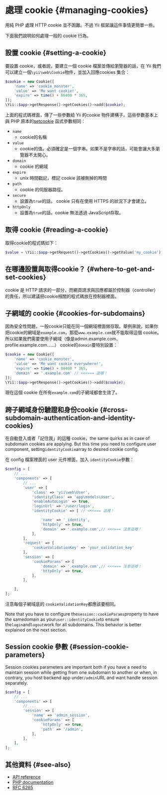 # 處理 cookie {#managing-cookies}

用純 PHP 處理 HTTP cookie 並不困難。不過 Yii 框架讓這件事情更簡單一些。

下面我們說明如何處理一般的 cookie 行為。

## 設置 cookie {#setting-a-cookie}

要設置 cookie，或者說，要建立一個 cookie 檔案並傳給瀏覽器的話，在 Yii 我們可以建立一個`\yii\web\Cookie`物件，並加入回應cookies 集合：

```php
$cookie = new Cookie([
    'name' => 'cookie_monster',
    'value' => 'Me want cookie!',
    'expire' => time() + 86400 * 365,
]);
\Yii::$app->getResponse()->getCookies()->add($cookie);
```

上面的程式碼裡面，傳了一些參數給 Yii 的cookie 物件建構子。這些參數基本上與 PHP 原本的[setcookie](http://php.net/manual/en/function.setcookie.php) 函式參數相同：

* `name`
  * cookie的名稱
* `value`
  * cookie的值。必須確定是一個字串。如果不是字串的話，可能會讓大多瀏覽器不太開心。
* `domain`
  * cookie 的網域
* `expire`
  * unix 時間戳記，標記 cookie 該被刪掉的時間
* `path`
  * cookie 的伺服器路徑。
* `secure`
  * 設置為`true`的話， cookie 只有在使用 HTTPS 的狀況下才會建立。
* `httpOnly`
  * 設置為`true`的話，cookie 無法透過 JavaScript存取。

## 取得 cookie {#reading-a-cookie}

取得cookie的程式碼如下：

```php
$value = \Yii::$app->getRequest()->getCookies()->getValue('my_cookie');
```

## 在哪邊設置與取得cookie？ {#where-to-get-and-set-cookies}

cookie 是 HTTP 請求的一部分，而網頁請求與回應都屬於控制器（controller）的責任，所以建議把cookie相關的程式碼放在控制器裡面。

## 子網域的 cookie {#cookies-for-subdomains}

因為安全性問題，一般cookie只能在同一個網域裡面做存取。舉例來說，如果你把cookie的網域是`example.com`，那麼`www.example.com`就不能取得這個 cookie。所以如果我們需要使用子網域（像是admin.example.com、profile.example.com……） cookie的`domain`要特別設置：

```php
$cookie = new Cookie([
    'name' => 'cookie_monster',
    'value' => 'Me want cookie everywhere!',
    'expire' => time() + 86400 * 365,
    'domain' => '.example.com' // <<<=== 這裡！
]);
\Yii::$app->getResponse()->getCookies()->add($cookie);
```

現在這個 cookie 在所有`example.com`的子網域都會生效了。

## 跨子網域身份驗證和身份cookie {#cross-subdomain-authentication-and-identity-cookies}

在自動登入或者「記住我」的這種 cookie，the same quirks as in case of subdomain cookies are applying. But this time you need to configure user component, setting`identityCookie`array to desired cookie config.

在 config 檔案裡面的 user 元件裡面，加入 `identityCookie`參數：

```php
$config = [
    // ...
    'components' => [
        // ...
        'user' => [
            'class' => 'yii\web\User',
            'identityClass' => 'app\models\User',
            'enableAutoLogin' => true,
            'loginUrl' => '/user/login',
            'identityCookie' => [ // <<<=== 這裡！

                'name' => '_identity',
                'httpOnly' => true,
                'domain' => '.example.com',// <<<=== 注意這裡！
            ],
        ],
        'request' => [
            'cookieValidationKey' => 'your_validation_key'
        ],
        'session' => [
            'cookieParams' => [
                'domain' => '.example.com',// <<<=== 注意這裡！
                'httpOnly' => true,
            ],
        ],

    ],
];
```

注意每個子網域底的 `cookieValidationKey`都應該要相同。

Note that you have to configure the`session::cookieParams`property to have the samedomain as your`user::identityCookie`to ensure the`login`and`logout`work for all subdomains. This behavior is better explained on the next section.

## Session cookie 參數 {#session-cookie-parameters}

Session cookies parameters are important both if you have a need to maintain session while getting from one subdomain to another or when, in contrary, you host backend app under`/admin`URL and want handle session separately.

```php
$config = [
    // ...
    'components' => [
        // ...
        'session' => [
            'name' => 'admin_session',
            'cookieParams' => [
                'httpOnly' => true,
                'path' => '/admin',
            ],
        ],
    ],
];
```

## 其他資料 {#see-also}

* [API reference](http://stuff.cebe.cc/yii2docs/yii-web-cookie.html)
* [PHP documentation](http://php.net/manual/en/function.setcookie.php)
* [RFC 6265](http://www.faqs.org/rfcs/rfc6265.html)



